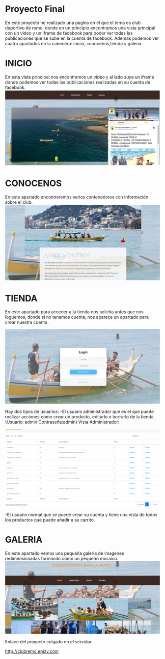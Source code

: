 # Proyecto Final

En este proyecto he realizado una pagina en el que el tema es club deportivo de remo, donde en un principio encontramos
una vista principal con un video y un iframe de facebook para poder ver todas las publicaciones que se sube en la
cuenta de facebook. Ademas podemos ver cuatro apartados en la cabecera: inicio, conocenos,tienda y galeria.

# INICIO

En esta vista principal nos encontramos un video y al lado suya un iframe donde podemos ver todas las publicaciones
realizadas en su cuenta de facebook.
<img src="capturas/inicio.PNG">

# CONOCENOS

En este apartado encontraremos varios contenedores con información sobre el club.
<img src="capturas/conocenos.PNG">

# TIENDA

En este apartado para acceder a la tienda nos solicita antes que nos loguemos, donde si no tenemos cuenta, nos aparece
un apartado para crear nuestra cuenta.

<img src="capturas/tienda.PNG">

Hay dos tipos de usuarios:
  -El usuario administrador que es el que puede realizar acciones como crear un producto, editarlo
  o borrarlo de la tienda.(Usuario: admin   Contraseña:admin)
  Vista Administrador:
  
  <img src="capturas/admin.PNG">
  
  -El usuario normal que se puede crear su cuenta y tiene una vista de todos los productos que puede añadir a su carrito.

# GALERIA

En este apartado vemos una pequeña galeria de imagenes redimensionadas formando como un pequeño mosaico.
<img src="capturas/galeria.PNG">



Enlace del proyecto colgado en el servidor 

http://clubremo.epizy.com


